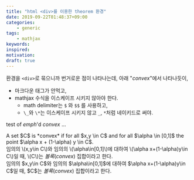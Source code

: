 ```yaml
---
title: "html <div>를 이용한 theorem 환경"
date: 2019-09-22T01:48:37+09:00
categories:
    - generic
tags:
    - mathjax
keywords:
inspired:
motivation:
draft: true
---
```


환경을 `<div>`로 묶으니까 번거로운 점이 나타나는데,
아래 "*convex*"에서 나타나듯이,

- 마크다운 태그가 안먹고,
- mathjax 수식을 이스케이프 시키지 않아야 한다.
    +  math delimiter는 `$` 와 `$$` 를 사용하고,
    +  `\_`와 `\*`는 이스케이프 시키지 않고 `_`, `*`처럼 네이키드로 써야.

test of *emph*'d *convex* ...

<div class="definition">
A set $C$ is *convex* if for all
$x,y \in C$ and for all
$\alpha \in [0,1]$ the point
$\alpha x + (1-\alpha) y \in C$.
</div>

<div class="definition">
임의의 \(x,y\in C\)와
임의의 \(\alpha\in[0,1]\)에 대하여
\(\alpha x+(1-\alpha)y\in C\)일 때,
\(C\)는 <em class="emkorean">볼록</em>(<em>convex</em>)
 집합이라고 한다.
</div>

<div class="definition">
임의의 $x,y\in C$와
임의의 $\alpha\in[0,1]$에 대하여
$\alpha x+(1-\alpha)y\in C$일 때,
$C$는 <em class="emkorean">볼록</em>(<em>convex</em>)
 집합이라고 한다.
</div>



